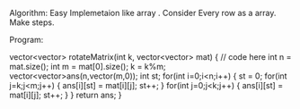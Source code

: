 Algorithm:
  Easy Implemetaion like array .
  Consider Every row as a array.
  Make steps.

  Program:

  vector<vector<int>> rotateMatrix(int k, vector<vector<int>> mat) {
        // code here
        int n = mat.size();
        int m = mat[0].size();
        k = k%m;
        vector<vector<int>>ans(n,vector<int>(m,0));
        int st;
        for(int i=0;i<n;i++)
        {
            st = 0;
            for(int j=k;j<m;j++)
            {
                ans[i][st] = mat[i][j];
                st++;
            }
            for(int j=0;j<k;j++)
            {
                ans[i][st] = mat[i][j];
                st++;
            }
        }
        return ans;
    }
